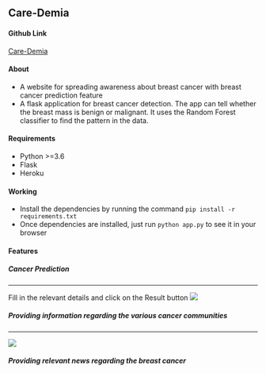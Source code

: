 ## Care-Demia

#### Github Link

[Care-Demia](https://github.com/yashasvimisra2798/Care-Demia)

#### About

* A website for spreading awareness about breast cancer with breast cancer prediction feature
* A flask application for breast cancer detection. The app can tell whether the breast mass is benign or malignant. It uses the Random Forest 
  classifier to find the pattern in the data.

#### Requirements

* Python >=3.6
* Flask
* Heroku

#### Working 

* Install the dependencies by running the command `pip install -r requirements.txt`
* Once dependencies are installed, just run `python app.py` to see it in your browser

#### Features 

##### Cancer Prediction #####
----------------------------------------------------------------------------------------
Fill in the relevant details and click on the Result button
<img src=https://github.com/yashasvimisra2798/Care-Demia/blob/main/images/form.PNG>


##### Providing information regarding the various cancer communities #####
----------------------------------------------------------------------------------------
<img src= https://github.com/yashasvimisra2798/Care-Demia/blob/main/images/Community.PNG>


##### Providing relevant news regarding the breast cancer #####


